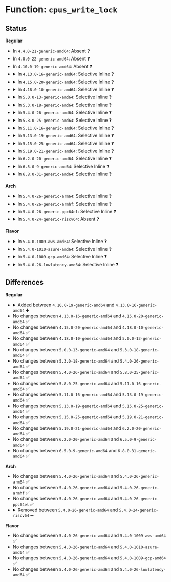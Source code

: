 # Function: <code>cpus_write_lock</code>

## Status
<b>Regular</b>
<ul>
<li>
In <code>4.4.0-21-generic-amd64</code>: Absent ❓
</li>
<li>
In <code>4.8.0-22-generic-amd64</code>: Absent ❓
</li>
<li>
In <code>4.10.0-19-generic-amd64</code>: Absent ❓
</li>
<li>
<details>
<summary>In <code>4.13.0-16-generic-amd64</code>: Selective Inline ❓</summary>

```c
void cpus_write_lock()
```

```json
{
  "name": "cpus_write_lock",
  "collision_type": "Unique Global",
  "inline_type": "Selective",
  "funcs": [
    {
      "addr": 18446744071579393053,
      "name": "cpus_write_lock",
      "external": true,
      "loc": "kernel/cpu.c:228",
      "file": "kernel/cpu.c",
      "inline": "not declared, inlined",
      "caller_inline": [
        "kernel/cpu.c:_cpu_up",
        "kernel/cpu.c:_cpu_down"
      ],
      "caller_func": [
        "drivers/acpi/acpi_processor.c:acpi_processor_remove",
        "drivers/acpi/acpi_processor.c:acpi_processor_get_info"
      ]
    }
  ],
  "symbols": [
    {
      "addr": 18446744071579396368,
      "name": "cpus_write_lock",
      "section": ".text",
      "bind": "STB_GLOBAL",
      "size": 23
    }
  ]
}
```
</details>
</li>
<li>
<details>
<summary>In <code>4.15.0-20-generic-amd64</code>: Selective Inline ❓</summary>

```c
void cpus_write_lock()
```

```json
{
  "name": "cpus_write_lock",
  "collision_type": "Unique Global",
  "inline_type": "Selective",
  "funcs": [
    {
      "addr": 18446744071579420805,
      "name": "cpus_write_lock",
      "external": true,
      "loc": "kernel/cpu.c:303",
      "file": "kernel/cpu.c",
      "inline": "not declared, inlined",
      "caller_inline": [
        "kernel/cpu.c:_cpu_up",
        "kernel/cpu.c:_cpu_down"
      ],
      "caller_func": [
        "drivers/acpi/acpi_processor.c:acpi_processor_remove",
        "drivers/acpi/acpi_processor.c:acpi_processor_get_info"
      ]
    }
  ],
  "symbols": [
    {
      "addr": 18446744071579424448,
      "name": "cpus_write_lock",
      "section": ".text",
      "bind": "STB_GLOBAL",
      "size": 23
    }
  ]
}
```
</details>
</li>
<li>
<details>
<summary>In <code>4.18.0-10-generic-amd64</code>: Selective Inline ❓</summary>

```c
void cpus_write_lock()
```

```json
{
  "name": "cpus_write_lock",
  "collision_type": "Unique Global",
  "inline_type": "Selective",
  "funcs": [
    {
      "addr": 18446744071579435585,
      "name": "cpus_write_lock",
      "external": true,
      "loc": "kernel/cpu.c:300",
      "file": "kernel/cpu.c",
      "inline": "not declared, inlined",
      "caller_inline": [
        "kernel/cpu.c:_cpu_up",
        "kernel/cpu.c:_cpu_down"
      ],
      "caller_func": [
        "drivers/acpi/acpi_processor.c:acpi_processor_remove",
        "drivers/acpi/acpi_processor.c:acpi_processor_get_info"
      ]
    }
  ],
  "symbols": [
    {
      "addr": 18446744071579439696,
      "name": "cpus_write_lock",
      "section": ".text",
      "bind": "STB_GLOBAL",
      "size": 23
    }
  ]
}
```
</details>
</li>
<li>
<details>
<summary>In <code>5.0.0-13-generic-amd64</code>: Selective Inline ❓</summary>

```c
void cpus_write_lock()
```

```json
{
  "name": "cpus_write_lock",
  "collision_type": "Unique Global",
  "inline_type": "Selective",
  "funcs": [
    {
      "addr": 18446744071579471857,
      "name": "cpus_write_lock",
      "external": true,
      "loc": "kernel/cpu.c:304",
      "file": "kernel/cpu.c",
      "inline": "not declared, inlined",
      "caller_inline": [
        "kernel/cpu.c:_cpu_up",
        "kernel/cpu.c:_cpu_down"
      ],
      "caller_func": [
        "drivers/acpi/acpi_processor.c:acpi_processor_remove",
        "drivers/acpi/acpi_processor.c:acpi_processor_get_info"
      ]
    }
  ],
  "symbols": [
    {
      "addr": 18446744071579471600,
      "name": "cpus_write_lock",
      "section": ".text",
      "bind": "STB_GLOBAL",
      "size": 23
    }
  ]
}
```
</details>
</li>
<li>
<details>
<summary>In <code>5.3.0-18-generic-amd64</code>: Selective Inline ❓</summary>

```c
void cpus_write_lock()
```

```json
{
  "name": "cpus_write_lock",
  "collision_type": "Unique Global",
  "inline_type": "Selective",
  "funcs": [
    {
      "addr": 18446744071579489665,
      "name": "cpus_write_lock",
      "external": true,
      "loc": "kernel/cpu.c:305",
      "file": "kernel/cpu.c",
      "inline": "not declared, inlined",
      "caller_inline": [
        "kernel/cpu.c:_cpu_up",
        "kernel/cpu.c:_cpu_down"
      ],
      "caller_func": [
        "drivers/acpi/acpi_processor.c:acpi_processor_remove",
        "drivers/acpi/acpi_processor.c:acpi_processor_get_info"
      ]
    }
  ],
  "symbols": [
    {
      "addr": 18446744071579489392,
      "name": "cpus_write_lock",
      "section": ".text",
      "bind": "STB_GLOBAL",
      "size": 23
    }
  ]
}
```
</details>
</li>
<li>
<details>
<summary>In <code>5.4.0-26-generic-amd64</code>: Selective Inline ❓</summary>

```c
void cpus_write_lock()
```

```json
{
  "name": "cpus_write_lock",
  "collision_type": "Unique Global",
  "inline_type": "Selective",
  "funcs": [
    {
      "addr": 18446744071579515601,
      "name": "cpus_write_lock",
      "external": true,
      "loc": "kernel/cpu.c:308",
      "file": "kernel/cpu.c",
      "inline": "not declared, inlined",
      "caller_inline": [
        "kernel/cpu.c:_cpu_up",
        "kernel/cpu.c:_cpu_down"
      ],
      "caller_func": [
        "drivers/acpi/acpi_processor.c:acpi_processor_remove",
        "drivers/acpi/acpi_processor.c:acpi_processor_get_info"
      ]
    }
  ],
  "symbols": [
    {
      "addr": 18446744071579515328,
      "name": "cpus_write_lock",
      "section": ".text",
      "bind": "STB_GLOBAL",
      "size": 23
    }
  ]
}
```
</details>
</li>
<li>
<details>
<summary>In <code>5.8.0-25-generic-amd64</code>: Selective Inline ❓</summary>

```c
void cpus_write_lock()
```

```json
{
  "name": "cpus_write_lock",
  "collision_type": "Unique Global",
  "inline_type": "Selective",
  "funcs": [
    {
      "addr": 18446744071579544352,
      "name": "cpus_write_lock",
      "external": true,
      "loc": "kernel/cpu.c:309",
      "file": "kernel/cpu.c",
      "inline": "not declared, inlined",
      "caller_inline": [
        "kernel/cpu.c:_cpu_up",
        "kernel/cpu.c:_cpu_down"
      ],
      "caller_func": [
        "drivers/acpi/acpi_processor.c:acpi_processor_remove",
        "drivers/acpi/acpi_processor.c:acpi_processor_get_info"
      ]
    }
  ],
  "symbols": [
    {
      "addr": 18446744071579544208,
      "name": "cpus_write_lock",
      "section": ".text",
      "bind": "STB_GLOBAL",
      "size": 23
    }
  ]
}
```
</details>
</li>
<li>
<details>
<summary>In <code>5.11.0-16-generic-amd64</code>: Selective Inline ❓</summary>

```c
void cpus_write_lock()
```

```json
{
  "name": "cpus_write_lock",
  "collision_type": "Unique Global",
  "inline_type": "Selective",
  "funcs": [
    {
      "addr": 18446744071579526064,
      "name": "cpus_write_lock",
      "external": true,
      "loc": "kernel/cpu.c:309",
      "file": "kernel/cpu.c",
      "inline": "not declared, inlined",
      "caller_inline": [
        "kernel/cpu.c:_cpu_up",
        "kernel/cpu.c:_cpu_down"
      ],
      "caller_func": [
        "drivers/acpi/acpi_processor.c:acpi_processor_remove",
        "drivers/acpi/acpi_processor.c:acpi_processor_get_info"
      ]
    }
  ],
  "symbols": [
    {
      "addr": 18446744071579525920,
      "name": "cpus_write_lock",
      "section": ".text",
      "bind": "STB_GLOBAL",
      "size": 23
    }
  ]
}
```
</details>
</li>
<li>
<details>
<summary>In <code>5.13.0-19-generic-amd64</code>: Selective Inline ❓</summary>

```c
void cpus_write_lock()
```

```json
{
  "name": "cpus_write_lock",
  "collision_type": "Unique Global",
  "inline_type": "Selective",
  "funcs": [
    {
      "addr": 18446744071579530020,
      "name": "cpus_write_lock",
      "external": true,
      "loc": "kernel/cpu.c:314",
      "file": "kernel/cpu.c",
      "inline": "not declared, inlined",
      "caller_inline": [
        "kernel/cpu.c:_cpu_up",
        "kernel/cpu.c:_cpu_down"
      ],
      "caller_func": [
        "drivers/acpi/acpi_processor.c:acpi_processor_remove",
        "drivers/acpi/acpi_processor.c:acpi_processor_get_info"
      ]
    }
  ],
  "symbols": [
    {
      "addr": 18446744071579529856,
      "name": "cpus_write_lock",
      "section": ".text",
      "bind": "STB_GLOBAL",
      "size": 23
    }
  ]
}
```
</details>
</li>
<li>
<details>
<summary>In <code>5.15.0-25-generic-amd64</code>: Selective Inline ❓</summary>

```c
void cpus_write_lock()
```

```json
{
  "name": "cpus_write_lock",
  "collision_type": "Unique Global",
  "inline_type": "Selective",
  "funcs": [
    {
      "addr": 18446744071579602212,
      "name": "cpus_write_lock",
      "external": true,
      "loc": "kernel/cpu.c:325",
      "file": "kernel/cpu.c",
      "inline": "not declared, inlined",
      "caller_inline": [
        "kernel/cpu.c:_cpu_up",
        "kernel/cpu.c:_cpu_down"
      ],
      "caller_func": [
        "drivers/acpi/acpi_processor.c:acpi_processor_remove",
        "drivers/acpi/acpi_processor.c:acpi_processor_get_info"
      ]
    }
  ],
  "symbols": [
    {
      "addr": 18446744071579602032,
      "name": "cpus_write_lock",
      "section": ".text",
      "bind": "STB_GLOBAL",
      "size": 23
    }
  ]
}
```
</details>
</li>
<li>
<details>
<summary>In <code>5.19.0-21-generic-amd64</code>: Selective Inline ❓</summary>

```c
void cpus_write_lock()
```

```json
{
  "name": "cpus_write_lock",
  "collision_type": "Unique Global",
  "inline_type": "Selective",
  "funcs": [
    {
      "addr": 18446744071579694692,
      "name": "cpus_write_lock",
      "external": true,
      "loc": "kernel/cpu.c:326",
      "file": "kernel/cpu.c",
      "inline": "not declared, inlined",
      "caller_inline": [
        "kernel/cpu.c:_cpu_up",
        "kernel/cpu.c:_cpu_down"
      ],
      "caller_func": [
        "drivers/acpi/acpi_processor.c:acpi_processor_remove",
        "drivers/acpi/acpi_processor.c:acpi_processor_get_info"
      ]
    }
  ],
  "symbols": [
    {
      "addr": 18446744071579694512,
      "name": "cpus_write_lock",
      "section": ".text",
      "bind": "STB_GLOBAL",
      "size": 29
    }
  ]
}
```
</details>
</li>
<li>
<details>
<summary>In <code>6.2.0-20-generic-amd64</code>: Selective Inline ❓</summary>

```c
void cpus_write_lock()
```

```json
{
  "name": "cpus_write_lock",
  "collision_type": "Unique Global",
  "inline_type": "Selective",
  "funcs": [
    {
      "addr": 18446744071579818581,
      "name": "cpus_write_lock",
      "external": true,
      "loc": "kernel/cpu.c:326",
      "file": "kernel/cpu.c",
      "inline": "not declared, inlined",
      "caller_inline": [
        "kernel/cpu.c:_cpu_up",
        "kernel/cpu.c:_cpu_down"
      ],
      "caller_func": [
        "drivers/acpi/acpi_processor.c:acpi_processor_remove",
        "drivers/acpi/acpi_processor.c:acpi_processor_get_info"
      ]
    }
  ],
  "symbols": [
    {
      "addr": 18446744071579818352,
      "name": "cpus_write_lock",
      "section": ".text",
      "bind": "STB_GLOBAL",
      "size": 29
    }
  ]
}
```
</details>
</li>
<li>
<details>
<summary>In <code>6.5.0-9-generic-amd64</code>: Selective Inline ❓</summary>

```c
void cpus_write_lock()
```

```json
{
  "name": "cpus_write_lock",
  "collision_type": "Unique Global",
  "inline_type": "Selective",
  "funcs": [
    {
      "addr": 18446744071579867973,
      "name": "cpus_write_lock",
      "external": true,
      "loc": "kernel/cpu.c:505",
      "file": "kernel/cpu.c",
      "inline": "not declared, inlined",
      "caller_inline": [
        "kernel/cpu.c:_cpu_up",
        "kernel/cpu.c:_cpu_down"
      ],
      "caller_func": [
        "drivers/acpi/acpi_processor.c:acpi_processor_remove",
        "drivers/acpi/acpi_processor.c:acpi_processor_get_info"
      ]
    }
  ],
  "symbols": [
    {
      "addr": 18446744071579867680,
      "name": "cpus_write_lock",
      "section": ".text",
      "bind": "STB_GLOBAL",
      "size": 29
    }
  ]
}
```
</details>
</li>
<li>
<details>
<summary>In <code>6.8.0-31-generic-amd64</code>: Selective Inline ❓</summary>

```c
void cpus_write_lock()
```

```json
{
  "name": "cpus_write_lock",
  "collision_type": "Unique Global",
  "inline_type": "Selective",
  "funcs": [
    {
      "addr": 18446744071579905877,
      "name": "cpus_write_lock",
      "external": true,
      "loc": "kernel/cpu.c:505",
      "file": "kernel/cpu.c",
      "inline": "not declared, inlined",
      "caller_inline": [
        "kernel/cpu.c:_cpu_up",
        "kernel/cpu.c:_cpu_down"
      ],
      "caller_func": [
        "drivers/acpi/acpi_processor.c:acpi_processor_remove",
        "drivers/acpi/acpi_processor.c:acpi_processor_get_info"
      ]
    }
  ],
  "symbols": [
    {
      "addr": 18446744071579905584,
      "name": "cpus_write_lock",
      "section": ".text",
      "bind": "STB_GLOBAL",
      "size": 29
    }
  ]
}
```
</details>
</li>
</ul>
<b>Arch</b>
<ul>
<li>
<details>
<summary>In <code>5.4.0-26-generic-arm64</code>: Selective Inline ❓</summary>

```c
void cpus_write_lock()
```

```json
{
  "name": "cpus_write_lock",
  "collision_type": "Unique Global",
  "inline_type": "Selective",
  "funcs": [
    {
      "addr": 18446603336490652756,
      "name": "cpus_write_lock",
      "external": true,
      "loc": "kernel/cpu.c:308",
      "file": "kernel/cpu.c",
      "inline": "not declared, inlined",
      "caller_inline": [
        "kernel/cpu.c:_cpu_up",
        "kernel/cpu.c:_cpu_down"
      ],
      "caller_func": [
        "drivers/acpi/acpi_processor.c:acpi_processor_remove",
        "drivers/acpi/acpi_processor.c:acpi_processor_get_info"
      ]
    }
  ],
  "symbols": [
    {
      "addr": 18446603336490652344,
      "name": "cpus_write_lock",
      "section": ".text",
      "bind": "STB_GLOBAL",
      "size": 40
    }
  ]
}
```
</details>
</li>
<li>
<details>
<summary>In <code>5.4.0-26-generic-armhf</code>: Selective Inline ❓</summary>

```c
void cpus_write_lock()
```

```json
{
  "name": "cpus_write_lock",
  "collision_type": "Unique Global",
  "inline_type": "Selective",
  "funcs": [
    {
      "addr": 3224729392,
      "name": "cpus_write_lock",
      "external": true,
      "loc": "kernel/cpu.c:308",
      "file": "kernel/cpu.c",
      "inline": "not declared, inlined",
      "caller_inline": [
        "kernel/cpu.c:_cpu_up",
        "kernel/cpu.c:_cpu_down"
      ],
      "caller_func": []
    }
  ],
  "symbols": [
    {
      "addr": 3224729040,
      "name": "cpus_write_lock",
      "section": ".text",
      "bind": "STB_GLOBAL",
      "size": 36
    }
  ]
}
```
</details>
</li>
<li>
<details>
<summary>In <code>5.4.0-26-generic-ppc64el</code>: Selective Inline ❓</summary>

```c
void cpus_write_lock()
```

```json
{
  "name": "cpus_write_lock",
  "collision_type": "Unique Global",
  "inline_type": "Selective",
  "funcs": [
    {
      "addr": 13835058055283474988,
      "name": "cpus_write_lock",
      "external": true,
      "loc": "kernel/cpu.c:308",
      "file": "kernel/cpu.c",
      "inline": "not declared, inlined",
      "caller_inline": [
        "kernel/cpu.c:_cpu_up",
        "kernel/cpu.c:_cpu_down"
      ],
      "caller_func": []
    }
  ],
  "symbols": [
    {
      "addr": 13835058055283474480,
      "name": "cpus_write_lock",
      "section": ".text",
      "bind": "STB_GLOBAL",
      "size": 60
    }
  ]
}
```
</details>
</li>
<li>
<details>
<summary>In <code>5.4.0-24-generic-riscv64</code>: Absent ❓</summary>

```json
{
  "name": "cpus_write_lock",
  "collision_type": "Unique Static",
  "inline_type": "Full",
  "funcs": [
    {
      "addr": 0,
      "name": "cpus_write_lock",
      "external": false,
      "loc": "include/linux/cpu.h:124",
      "file": "kernel/cpu.c",
      "inline": "declared, inlined",
      "caller_inline": [],
      "caller_func": []
    }
  ],
  "symbols": []
}
```
</details>
</li>
</ul>
<b>Flavor</b>
<ul>
<li>
<details>
<summary>In <code>5.4.0-1009-aws-amd64</code>: Selective Inline ❓</summary>

```c
void cpus_write_lock()
```

```json
{
  "name": "cpus_write_lock",
  "collision_type": "Unique Global",
  "inline_type": "Selective",
  "funcs": [
    {
      "addr": 18446744071579489265,
      "name": "cpus_write_lock",
      "external": true,
      "loc": "kernel/cpu.c:308",
      "file": "kernel/cpu.c",
      "inline": "not declared, inlined",
      "caller_inline": [
        "kernel/cpu.c:_cpu_up",
        "kernel/cpu.c:_cpu_down"
      ],
      "caller_func": [
        "drivers/acpi/acpi_processor.c:acpi_processor_remove",
        "drivers/acpi/acpi_processor.c:acpi_processor_get_info"
      ]
    }
  ],
  "symbols": [
    {
      "addr": 18446744071579488992,
      "name": "cpus_write_lock",
      "section": ".text",
      "bind": "STB_GLOBAL",
      "size": 23
    }
  ]
}
```
</details>
</li>
<li>
<details>
<summary>In <code>5.4.0-1010-azure-amd64</code>: Selective Inline ❓</summary>

```c
void cpus_write_lock()
```

```json
{
  "name": "cpus_write_lock",
  "collision_type": "Unique Global",
  "inline_type": "Selective",
  "funcs": [
    {
      "addr": 18446744071579418129,
      "name": "cpus_write_lock",
      "external": true,
      "loc": "kernel/cpu.c:308",
      "file": "kernel/cpu.c",
      "inline": "not declared, inlined",
      "caller_inline": [
        "kernel/cpu.c:_cpu_up",
        "kernel/cpu.c:_cpu_down"
      ],
      "caller_func": [
        "drivers/acpi/acpi_processor.c:acpi_processor_remove",
        "drivers/acpi/acpi_processor.c:acpi_processor_get_info"
      ]
    }
  ],
  "symbols": [
    {
      "addr": 18446744071579417856,
      "name": "cpus_write_lock",
      "section": ".text",
      "bind": "STB_GLOBAL",
      "size": 23
    }
  ]
}
```
</details>
</li>
<li>
<details>
<summary>In <code>5.4.0-1009-gcp-amd64</code>: Selective Inline ❓</summary>

```c
void cpus_write_lock()
```

```json
{
  "name": "cpus_write_lock",
  "collision_type": "Unique Global",
  "inline_type": "Selective",
  "funcs": [
    {
      "addr": 18446744071579489185,
      "name": "cpus_write_lock",
      "external": true,
      "loc": "kernel/cpu.c:308",
      "file": "kernel/cpu.c",
      "inline": "not declared, inlined",
      "caller_inline": [
        "kernel/cpu.c:_cpu_up",
        "kernel/cpu.c:_cpu_down"
      ],
      "caller_func": [
        "drivers/acpi/acpi_processor.c:acpi_processor_remove",
        "drivers/acpi/acpi_processor.c:acpi_processor_get_info"
      ]
    }
  ],
  "symbols": [
    {
      "addr": 18446744071579488912,
      "name": "cpus_write_lock",
      "section": ".text",
      "bind": "STB_GLOBAL",
      "size": 23
    }
  ]
}
```
</details>
</li>
<li>
<details>
<summary>In <code>5.4.0-26-lowlatency-amd64</code>: Selective Inline ❓</summary>

```c
void cpus_write_lock()
```

```json
{
  "name": "cpus_write_lock",
  "collision_type": "Unique Global",
  "inline_type": "Selective",
  "funcs": [
    {
      "addr": 18446744071579521569,
      "name": "cpus_write_lock",
      "external": true,
      "loc": "kernel/cpu.c:308",
      "file": "kernel/cpu.c",
      "inline": "not declared, inlined",
      "caller_inline": [
        "kernel/cpu.c:_cpu_up",
        "kernel/cpu.c:_cpu_down"
      ],
      "caller_func": [
        "drivers/acpi/acpi_processor.c:acpi_processor_remove",
        "drivers/acpi/acpi_processor.c:acpi_processor_get_info"
      ]
    }
  ],
  "symbols": [
    {
      "addr": 18446744071579521296,
      "name": "cpus_write_lock",
      "section": ".text",
      "bind": "STB_GLOBAL",
      "size": 23
    }
  ]
}
```
</details>
</li>
</ul>

## Differences
<b>Regular</b>
<ul>
<li>
<details>
<summary>Added between <code>4.10.0-19-generic-amd64</code> and <code>4.13.0-16-generic-amd64</code> ➕</summary>

```c
void cpus_write_lock()
```
</details>
</li>
<li>
No changes between <code>4.13.0-16-generic-amd64</code> and <code>4.15.0-20-generic-amd64</code> ✅
</li>
<li>
No changes between <code>4.15.0-20-generic-amd64</code> and <code>4.18.0-10-generic-amd64</code> ✅
</li>
<li>
No changes between <code>4.18.0-10-generic-amd64</code> and <code>5.0.0-13-generic-amd64</code> ✅
</li>
<li>
No changes between <code>5.0.0-13-generic-amd64</code> and <code>5.3.0-18-generic-amd64</code> ✅
</li>
<li>
No changes between <code>5.3.0-18-generic-amd64</code> and <code>5.4.0-26-generic-amd64</code> ✅
</li>
<li>
No changes between <code>5.4.0-26-generic-amd64</code> and <code>5.8.0-25-generic-amd64</code> ✅
</li>
<li>
No changes between <code>5.8.0-25-generic-amd64</code> and <code>5.11.0-16-generic-amd64</code> ✅
</li>
<li>
No changes between <code>5.11.0-16-generic-amd64</code> and <code>5.13.0-19-generic-amd64</code> ✅
</li>
<li>
No changes between <code>5.13.0-19-generic-amd64</code> and <code>5.15.0-25-generic-amd64</code> ✅
</li>
<li>
No changes between <code>5.15.0-25-generic-amd64</code> and <code>5.19.0-21-generic-amd64</code> ✅
</li>
<li>
No changes between <code>5.19.0-21-generic-amd64</code> and <code>6.2.0-20-generic-amd64</code> ✅
</li>
<li>
No changes between <code>6.2.0-20-generic-amd64</code> and <code>6.5.0-9-generic-amd64</code> ✅
</li>
<li>
No changes between <code>6.5.0-9-generic-amd64</code> and <code>6.8.0-31-generic-amd64</code> ✅
</li>
</ul>
<b>Arch</b>
<ul>
<li>
No changes between <code>5.4.0-26-generic-amd64</code> and <code>5.4.0-26-generic-arm64</code> ✅
</li>
<li>
No changes between <code>5.4.0-26-generic-amd64</code> and <code>5.4.0-26-generic-armhf</code> ✅
</li>
<li>
No changes between <code>5.4.0-26-generic-amd64</code> and <code>5.4.0-26-generic-ppc64el</code> ✅
</li>
<li>
<details>
<summary>Removed between <code>5.4.0-26-generic-amd64</code> and <code>5.4.0-24-generic-riscv64</code> ➖</summary>

```c
void cpus_write_lock()
```
</details>
</li>
</ul>
<b>Flavor</b>
<ul>
<li>
No changes between <code>5.4.0-26-generic-amd64</code> and <code>5.4.0-1009-aws-amd64</code> ✅
</li>
<li>
No changes between <code>5.4.0-26-generic-amd64</code> and <code>5.4.0-1010-azure-amd64</code> ✅
</li>
<li>
No changes between <code>5.4.0-26-generic-amd64</code> and <code>5.4.0-1009-gcp-amd64</code> ✅
</li>
<li>
No changes between <code>5.4.0-26-generic-amd64</code> and <code>5.4.0-26-lowlatency-amd64</code> ✅
</li>
</ul>

